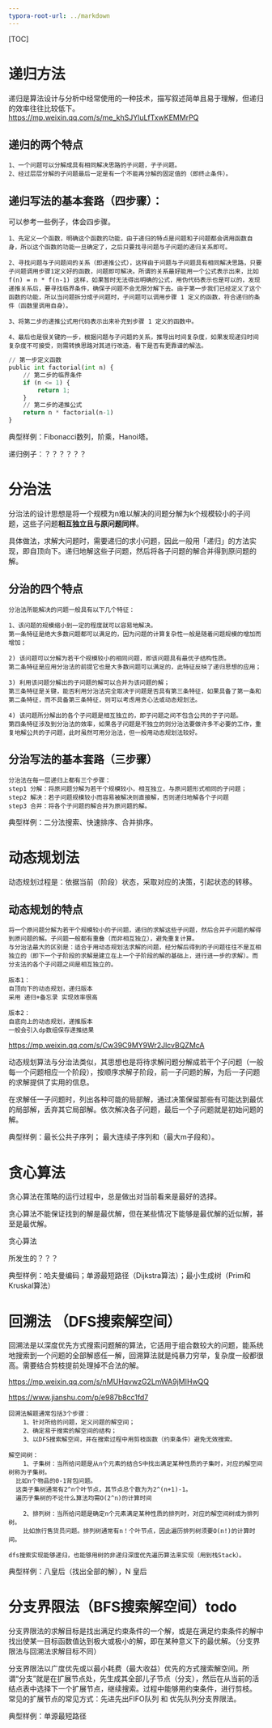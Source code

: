 ```yaml
---
typora-root-url: ../markdown
---
```


[TOC]

# 递归方法

递归是算法设计与分析中经常使用的一种技术，描写叙述简单且易于理解，但递归的效率往往比较低下。https://mp.weixin.qq.com/s/me_khSJYluLfTxwKEMMrPQ

## 递归的两个特点

```
1、一个问题可以分解成具有相同解决思路的子问题，子子问题。
2、经过层层分解的子问题最后一定是有一个不能再分解的固定值的（即终止条件）。
```

## 递归写法的基本套路（四步骤）：

可以参考一些例子，体会四步骤。

```
1、先定义一个函数，明确这个函数的功能，由于递归的特点是问题和子问题都会调用函数自身，所以这个函数的功能一旦确定了，之后只要找寻问题与子问题的递归关系即可。

2、寻找问题与子问题间的关系（即递推公式），这样由于问题与子问题具有相同解决思路，只要子问题调用步骤1定义好的函数，问题即可解决。所谓的关系最好能用一个公式表示出来，比如 f(n) = n * f(n-1) 这样，如果暂时无法得出明确的公式，用伪代码表示也是可以的，发现递推关系后，要寻找临界条件，确保子问题不会无限分解下去。由于第一步我们已经定义了这个函数的功能，所以当问题拆分成子问题时，子问题可以调用步骤 1 定义的函数，符合递归的条件（函数里调用自身）。

3、将第二步的递推公式用代码表示出来补充到步骤 1 定义的函数中。

4、最后也是很关键的一步，根据问题与子问题的关系，推导出时间复杂度，如果发现递归时间复杂度不可接受，则需转换思路对其进行改造，看下是否有更靠谱的解法。
```

```python
// 第一步定义函数
public int factorial(int n) {
    // 第二步的临界条件
    if (n <= 1) {
        return 1;
    }
    // 第二步的递推公式
    return n * factorial(n-1)
}
```

典型样例：Fibonacci数列，阶乘，Hanoi塔。

递归例子：？？？？？？

# 分治法

分治法的设计思想是将一个规模为n难以解决的问题分解为k个规模较小的子问题，这些子问题**相互独立且与原问题同样**。

具体做法，求解大问题时，需要递归的求小问题，因此一般用「递归」的方法实现，即自顶向下。递归地解这些子问题，然后将各子问题的解合并得到原问题的解。

## 分治的四个特点

```
分治法所能解决的问题一般具有以下几个特征：

1、该问题的规模缩小到一定的程度就可以容易地解决。
第一条特征是绝大多数问题都可以满足的，因为问题的计算复杂性一般是随着问题规模的增加而增加；

2) 该问题可以分解为若干个规模较小的相同问题，即该问题具有最优子结构性质。
第二条特征是应用分治法的前提它也是大多数问题可以满足的，此特征反映了递归思想的应用；

3) 利用该问题分解出的子问题的解可以合并为该问题的解；
第三条特征是关键，能否利用分治法完全取决于问题是否具有第三条特征，如果具备了第一条和第二条特征，而不具备第三条特征，则可以考虑用贪心法或动态规划法。

4) 该问题所分解出的各个子问题是相互独立的，即子问题之间不包含公共的子子问题。
第四条特征涉及到分治法的效率，如果各子问题是不独立的则分治法要做许多不必要的工作，重复地解公共的子问题，此时虽然可用分治法，但一般用动态规划法较好。
```

## 分治写法的基本套路（三步骤）

```
分治法在每一层递归上都有三个步骤：
step1 分解：将原问题分解为若干个规模较小，相互独立，与原问题形式相同的子问题；
step2 解决：若子问题规模较小而容易被解决则直接解，否则递归地解各个子问题
step3 合并：将各个子问题的解合并为原问题的解。
```

典型样例：二分法搜索、快速排序、合并排序。

# 动态规划法

动态规划过程是：依据当前（阶段）状态，采取对应的决策，引起状态的转移。



## 动态规划的特点

```
将一个原问题分解为若干个规模较小的子问题，递归的求解这些子问题，然后合并子问题的解得到原问题的解。子问题一般都有重叠（而非相互独立），避免重复计算。
与分治法最大的区别是：适合于用动态规划法求解的问题，经分解后得到的子问题往往不是互相独立的（即下一个子阶段的求解是建立在上一个子阶段的解的基础上，进行进一步的求解）。而分支法的各个子问题之间是相互独立的。

版本1：
自顶向下的动态规划，递归版本
采用 递归+备忘录 实现效率很高

版本2：
自底向上的动态规划，递推版本
一般会引入dp数组保存递推结果
```

https://mp.weixin.qq.com/s/Cw39C9MY9Wr2JlcvBQZMcA

动态规划算法与分治法类似，其思想也是将待求解问题分解成若干个子问题（一般每一个问题相应一个阶段），按顺序求解子阶段，前一子问题的解，为后一子问题的求解提供了实用的信息。

在求解任一子问题时，列出各种可能的局部解，通过决策保留那些有可能达到最优的局部解，丢弃其它局部解。依次解决各子问题，最后一个子问题就是初始问题的解。

典型样例：最长公共子序列； 最大连续子序列和（最大m子段和）。


# 贪心算法
贪心算法在策略的运行过程中，总是做出对当前看来是最好的选择。

贪心算法不能保证找到的解是最优解，但在某些情况下能够是最优解的近似解，甚至是最优解。



贪心算法



所发生的？？？



典型样例：哈夫曼编码；单源最短路径（Dijkstra算法）；最小生成树（Prim和Kruskal算法）



# 回溯法 （DFS搜索解空间）

回溯法是以深度优先方式搜索问题解的算法，它适用于组合数较大的问题，能系统地搜索到一个问题的全部解惑任一解，回溯算法就是纯暴力穷举，复杂度一般都很高。需要结合剪枝提前处理掉不合法的解。

https://mp.weixin.qq.com/s/nMUHqvwzG2LmWA9jMIHwQQ

https://www.jianshu.com/p/e987b8cc1fd7

```
回溯法解题通常包括3个步骤：
	1、针对所给的问题，定义问题的解空间；
	2、确定易于搜索的解空间的结构；
	3、以DFS搜索解空间，并在搜索过程中用剪枝函数（约束条件）避免无效搜索。
	
解空间树：
	1、子集树：当所给问题是从n个元素的结合S中找出满足某种性质的子集时，对应的解空间树称为子集树。
  比如n个物品的0-1背包问题。
  这类子集树通常有2^n个叶节点，其节点总个数为为2^(n+1)-1。
  遍历子集树的不论什么算法均需O(2^n)的计算时间
	
	2、排列树：当所给问题是确定n个元素满足某种性质的排列时，对应的解空间树成为排列树。
	比如旅行售货员问题。排列树通常有n！个叶节点，因此遍历排列树须要O(n!)的计算时间。

dfs搜索实现能够递归，也能够用树的非递归深度优先遍历算法来实现（用到栈Stack）。
```

典型样例：八皇后（找出全部的解），N 皇后

# 分支界限法（BFS搜索解空间）todo

分支界限法的求解目标是找出满足约束条件的一个解，或是在满足约束条件的解中找出使某一目标函数值达到极大或极小的解，即在某种意义下的最优解。（分支界限法与回溯法求解目标不同）

分支界限法以广度优先或以最小耗费（最大收益）优先的方式搜索解空间。所谓“分支”就是在扩展节点处，先生成其全部儿子节点（分支），然后在从当前的活结点表中选择下一个扩展节点，继续搜索。过程中能够用约束条件，进行剪枝。
常见的扩展节点的常见方式：先进先出FIFO队列 和 优先队列分支界限法。

典型样例：单源最短路径
